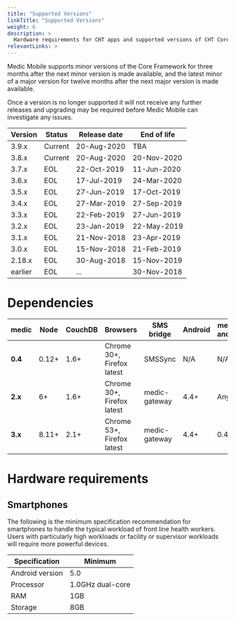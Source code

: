```yaml
---
title: "Supported Versions"
linkTitle: "Supported Versions"
weight: 6
description: >
  Hardware requirements for CHT apps and supported versions of CHT Core
relevantLinks: >
---
```


Medic Mobile supports minor versions of the Core Framework for three months after the next minor version is made available, and the latest minor of a major version for twelve months after the next major version is made available.

Once a version is no longer supported it will not receive any further releases and upgrading may be required before Medic Mobile can investigate any issues.

| Version | Status | Release date | End of life |
|----|----|----|----|
| 3.9.x | Current | 20-Aug-2020 | TBA |
| 3.8.x | Current | 20-Aug-2020 | 20-Nov-2020 |
| 3.7.x | EOL | 22-Oct-2019 | 11-Jun-2020 |
| 3.6.x | EOL | 17-Jul-2019 | 24-Mar-2020 |
| 3.5.x | EOL | 27-Jun-2019 | 17-Oct-2019 |
| 3.4.x | EOL | 27-Mar-2019 | 27-Sep-2019 |
| 3.3.x | EOL | 22-Feb-2019 | 27-Jun-2019 |
| 3.2.x | EOL | 23-Jan-2019 | 22-May-2019 |
| 3.1.x | EOL | 21-Nov-2018 | 23-Apr-2019 |
| 3.0.x | EOL | 15-Nov-2018 | 21-Feb-2019 |
| 2.18.x | EOL | 30-Aug-2018 | 15-Nov-2019 |
| earlier | EOL | ... | 30-Nov-2018 |

# Dependencies

| medic | Node | CouchDB | Browsers | SMS bridge | Android | medic-android | medic-couch2pg |
|----|----|----|----|----|----|----|---|
| **0.4** | 0.12+ | 1.6+ | Chrome 30+, Firefox latest | SMSSync | N/A | N/A | N/A |
| **2.x** | 6+ | 1.6+ | Chrome 30+, Firefox latest | medic-gateway | 4.4+ | Any | 2.0 < 3.0 |
| **3.x** | 8.11+ | 2.1+ | Chrome 53+, Firefox latest | medic-gateway | 4.4+ | 0.4.5+ | 3.0+ |

# Hardware requirements

## Smartphones

The following is the minimum specification recommendation for smartphones to handle the typical workload of front line health workers. Users with particularly high workloads or facility or supervisor workloads will require more powerful devices.

| Specification | Minimum |
|--|--|
| Android version | 5.0 |
| Processor | 1.0GHz dual-core |
| RAM | 1GB |
| Storage | 8GB |
